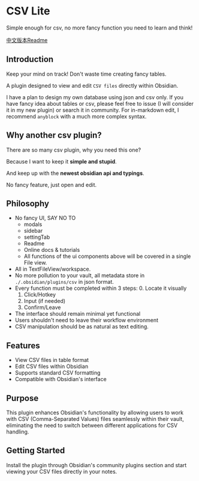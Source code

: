 
# CSV Lite

Simple enough for csv, no more fancy function you need to learn and think!

[中文版本Readme](./README_zh.md)

## Introduction

Keep your mind on track! Don't waste time creating fancy tables.

A plugin designed to view and edit `CSV files` directly within Obsidian.

I have a plan to design my own database using json and csv only. If you have fancy idea about tables or csv, please feel free to issue (I will consider it in my new plugin) or search it in community. For in-markdown edit, I recommend `anyblock` with a much more complex syntax.

## Why another csv plugin?

There are so many csv plugin, why you need this one?

Because I want to keep it **simple and stupid**. 

And keep up with the **newest obsidian api and typings**.

No fancy feature, just open and edit.

## Philosophy

- No fancy UI, SAY NO TO
    - modals
	- sidebar
	- settingTab
	- Readme
	- Online docs & tutorials
    - All functions of the ui components above will be covered in a single File view.
- All in TextFileView/workspace.
- No more pollution to your vault, all metadata store in `./.obsidian/plugins/csv` in json format.
- Every function must be completed within 3 steps:
    0. Locate it visually
	1. Click/Hotkey
	2. Input (if needed)
	3. Confirm/Leave
- The interface should remain minimal yet functional
- Users shouldn't need to leave their workflow environment
- CSV manipulation should be as natural as text editing.

## Features

- View CSV files in table format
- Edit CSV files within Obsidian
- Supports standard CSV formatting
- Compatible with Obsidian's interface

## Purpose

This plugin enhances Obsidian's functionality by allowing users to work with CSV (Comma-Separated Values) files seamlessly within their vault, eliminating the need to switch between different applications for CSV handling.

## Getting Started

Install the plugin through Obsidian's community plugins section and start viewing your CSV files directly in your notes.

